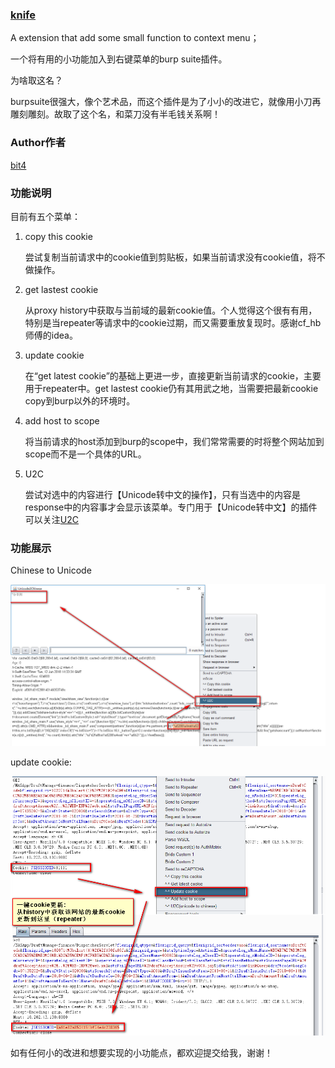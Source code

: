 ### [knife](https://github.com/bit4woo/knife)

A extension that add some small function to context menu；

一个将有用的小功能加入到右键菜单的burp suite插件。

为啥取这名？

burpsuite很强大，像个艺术品，而这个插件是为了小小的改进它，就像用小刀再雕刻雕刻。故取了这个名，和菜刀没有半毛钱关系啊！

### Author作者

[bit4](https://github.com/bit4woo)

### 功能说明

目前有五个菜单：

1. copy this cookie

   尝试复制当前请求中的cookie值到剪贴板，如果当前请求没有cookie值，将不做操作。

2. get lastest cookie

   从proxy history中获取与当前域的最新cookie值。个人觉得这个很有有用，特别是当repeater等请求中的cookie过期，而又需要重放复现时。感谢cf_hb师傅的idea。

3. update cookie

   在“get latest cookie”的基础上更进一步，直接更新当前请求的cookie，主要用于repeater中。get lastest cookie仍有其用武之地，当需要把最新cookie copy到burp以外的环境时。

4. add host to scope

   将当前请求的host添加到burp的scope中，我们常常需要的时将整个网站加到scope而不是一个具体的URL。

5. U2C

   尝试对选中的内容进行【Unicode转中文的操作】，只有当选中的内容是response中的内容事才会显示该菜单。专门用于【Unicode转中文】的插件可以关注[U2C](https://github.com/bit4woo/u2c)

### 功能展示

Chinese to Unicode

![U2C](img/U2C.png)

update cookie:

![updatecookie](img/updatecookie.png)

如有任何小的改进和想要实现的小功能点，都欢迎提交给我，谢谢！
